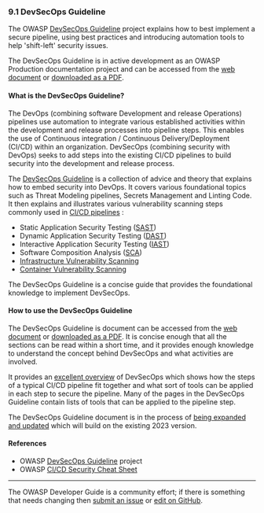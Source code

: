 ### 9.1 DevSecOps Guideline

The OWASP [DevSecOps Guideline][devsecops] project explains how to best implement a secure pipeline,
using best practices and introducing automation tools to help 'shift-left' security issues.

The DevSecOps Guideline is in active development as an OWASP Production documentation project
and can be accessed from the [web document][dsodoc] or [downloaded as a PDF][dsopdf].

#### What is the DevSecOps Guideline?

The DevOps (combining software Development and release Operations) pipelines use automation to integrate
various established activities within the development and release processes into pipeline steps.
This enables the use of Continuous integration / Continuous Delivery/Deployment (CI/CD) within an organization.
DevSecOps (combining security with DevOps) seeks to add steps into the existing CI/CD pipelines to build security
into the development and release process.

The [DevSecOps Guideline][devsecops] is a collection of advice and theory that explains how to embed security into DevOps.
It covers various foundational topics such as Threat Modeling pipelines, Secrets Management and Linting Code.
It then explains and illustrates various vulnerability scanning steps commonly used in [CI/CD pipelines][cscicd] :

* Static Application Security Testing ([SAST][dsosast])
* Dynamic Application Security Testing ([DAST][dsodast])
* Interactive Application Security Testing ([IAST][dsoiast])
* Software Composition Analysis ([SCA][dsosca])
* [Infrastructure Vulnerability Scanning][dsocvs]
* [Container Vulnerability Scanning][dsoivs]

The DevSecOps Guideline is a concise guide that provides the foundational knowledge to implement DevSecOps.

#### How to use the DevSecOps Guideline

The DevSecOps Guideline is document can be accessed from the [web document][dsodoc] or [downloaded as a PDF][dsopdf].
It is concise enough that all the sections can be read within a short time, and it provides enough knowledge
to understand the concept behind DevSecOps and what activities are involved.

It provides an [excellent overview][dsointro] of DevSecOps which shows how the steps of a typical CI/CD pipeline
fit together and what sort of tools can be applied in each step to secure the pipeline.
Many of the pages in the DevSecOps Guideline contain lists of tools that can be applied to the pipeline step.

The DevSecOps Guideline document is in the process of [being expanded and updated][dsonew] which will build on the
existing 2023 version.

#### References

* OWASP [DevSecOps Guideline][devsecops] project
* OWASP [CI/CD Security Cheat Sheet][cscicd]

----

The OWASP Developer Guide is a community effort; if there is something that needs changing
then [submit an issue][issue1101] or [edit on GitHub][edit1101].

[cscicd]: https://cheatsheetseries.owasp.org/cheatsheets/CI_CD_Security_Cheat_Sheet
[devsecops]: https://owasp.org/www-project-devsecops-guideline/
[dsocvs]: https://owasp.org/www-project-devsecops-guideline/latest/02f-Container-Vulnerability-Scanning
[dsodoc]: https://owasp.org/www-project-devsecops-guideline/latest/
[dsodast]: https://owasp.org/www-project-devsecops-guideline/latest/02b-Dynamic-Application-Security-Testing
[dsoiast]: https://owasp.org/www-project-devsecops-guideline/latest/02c-Interactive-Application-Security-Testing
[dsointro]: https://owasp.org/www-project-devsecops-guideline/latest/index
[dsoivs]: https://owasp.org/www-project-devsecops-guideline/latest/02e-Infrastructure-Vulnerability-Scanning
[dsonew]: https://github.com/OWASP/DevSecOpsGuideline/tree/master/current-version
[dsopdf]: https://github.com/OWASP/DevSecOpsGuideline/releases
[dsosast]: https://owasp.org/www-project-devsecops-guideline/latest/02a-Static-Application-Security-Testing
[dsosca]: https://owasp.org/www-project-devsecops-guideline/latest/02d-Software-Composition-Analysis
[edit1101]: https://github.com/OWASP/DevGuide/blob/main/docs/11-operations/01-devsecops.md
[issue1101]: https://github.com/OWASP/DevGuide/issues/new?labels=content&template=request.md&title=Update:%2011-operations/01-devsecops
